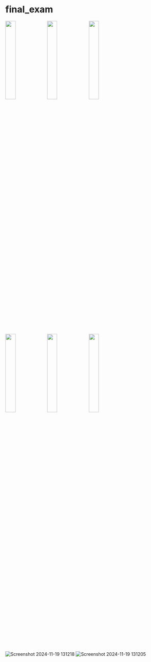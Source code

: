 # final_exam



<p>

 <img src = "https://github.com/user-attachments/assets/3d01d602-9d04-4257-b0c2-104c65973d79" height=25%  width=25%>
  <img src = "https://github.com/user-attachments/assets/6750128a-65a0-449b-a6da-e08ff736640e" height=25%  width=25%>
   <img src = "https://github.com/user-attachments/assets/3bd28ae1-a29a-4cba-a152-cd48c6c9ad6f" height=25%  width=25%>
   <img src = "https://github.com/user-attachments/assets/b76ddc89-6dd6-4a6c-8182-62032f86eb40" height=25%  width=25%>
  <img src = "https://github.com/user-attachments/assets/e323153f-189a-4ddf-bb52-da48e5b28683" height=25%  width=25%>
   <img src = "https://github.com/user-attachments/assets/b060283c-77c8-464a-b1d4-dde3c4154915" height=25%  width=25%>
</p>



![Screenshot 2024-11-19 131218](https://github.com/user-attachments/assets/5f6e592a-5614-4865-9b50-6ac7e7a3ede2)
![Screenshot 2024-11-19 131205](https://github.com/user-attachments/assets/5de64945-225b-434f-bb60-f766662347b0)
